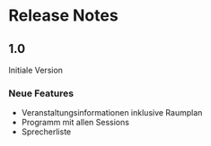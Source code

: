 # Release Notes

## 1.0

Initiale Version

### Neue Features

* Veranstaltungsinformationen inklusive Raumplan
* Programm mit allen Sessions
* Sprecherliste